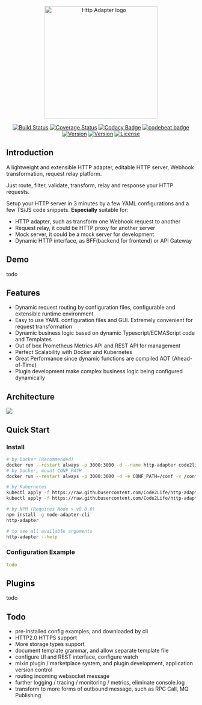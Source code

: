<p align="center"><a href="javascript:void(0);" target="_blank" rel="noreferrer"><img width="300" src="http://filecdn.code2life.top/http_adapter_logo_transparent.png" alt="Http Adapter logo"></a></p>

<p align="center">
  <a href="https://circleci.com/gh/code2life/http-adapter/tree/master"><img src="https://circleci.com/gh/Code2Life/http-adapter.svg?style=svg" alt="Build Status"></a>
  <a href="https://codecov.io/gh/code2life/http-adapter/"><img src="https://img.shields.io/codecov/c/github/code2life/http-adapter/master.svg" alt="Coverage Status"></a>
  <a href="https://www.codacy.com/app/Code2Life/http-adapter?utm_source=github.com&amp;utm_medium=referral&amp;utm_content=Code2Life/http-adapter&amp;utm_campaign=Badge_Grade"><img src="https://api.codacy.com/project/badge/Grade/e93d8415d1074997abc36c2918f079e3" alt="Codacy Badge"></a>
  <a href="https://codebeat.co/projects/github-com-code2life-http-adapter-master"><img alt="codebeat badge" src="https://codebeat.co/badges/190e8cb0-520f-46b1-8129-68197cf17248" /></a>
  <a href="https://www.npmjs.com/package/node-adapter"><img src="https://img.shields.io/npm/v/node-adapter.svg" alt="Version"></a>
  <a href="https://hub.docker.com/r/code2life/http-adapter"><img src="https://img.shields.io/docker/cloud/build/code2life/http-adapter.svg" alt="Version"></a>
  <a href="https://www.npmjs.com/package/node-adapter"><img src="https://img.shields.io/github/license/Code2Life/http-adapter.svg" alt="License"></a>
</p>

## Introduction
A lightweight and extensible HTTP adapter, editable HTTP server, Webhook transformation, request relay platform.

Just route, filter, validate, transform, relay and response your HTTP requests.

Setup your HTTP server in 3 minutes by a few YAML configurations and a few TS/JS code snippets.
**Especially** suitable for:
- HTTP adapter, such as transform one Webhook request to another
- Request relay, it could be HTTP proxy for another server
- Mock server, it could be a mock server for development
- Dynamic HTTP interface, as BFF(backend for frontend) or API Gateway

## Demo
todo

## Features
- Dynamic request routing by configuration files, configurable and extensible runtime environment
- Easy to use YAML configuration files and GUI. Extremely convenient for request transformation
- Dynamic business logic based on dynamic Typescript/ECMAScript code and Templates
- Out of box Prometheus Metrics API and REST API for management
- Perfect Scalability with Docker and Kubernetes
- Great Performance since dynamic functions are compiled AOT (Ahead-of-Time)
- Plugin development make complex business logic being configured dynamically

## Architecture
![](http://filecdn.code2life.top/http-adapter-architecture-v2.png)

## Quick Start

### Install
```bash
# by Docker (Recommended)
docker run --restart always -p 3000:3000 -d --name http-adapter code2life/http-adapter:v2
# by Docker, mount CONF_PATH
docker run --restart always -p 3000:3000 -d -e CONF_PATH=/conf -v /conf:/conf --name http-adapter code2life/http-adapter:v2

# by Kubernetes
kubectl apply -f https://raw.githubusercontent.com/Code2Life/http-adapter/master/build/kubernetes/deployment.yaml
kubectl apply -f https://raw.githubusercontent.com/Code2Life/http-adapter/master/build/kubernetes/service.yaml

# by NPM (Requires Node > v8.0.0)
npm install -g node-adapter-cli
http-adapter

# to see all available arguments
http-adapter --help
```

### Configuration Example
```yaml
todo
```

## Plugins
todo

## Todo
- pre-installed config examples, and downloaded by cli
- HTTP2.0 HTTPS support
- More storage types support
- document template grammar, and allow separate template file
- configure UI and REST interface, configure watch
- mixin plugin / marketplace system, and plugin development, application version control
- routing incoming websocket message
- further logging / tracing / monitoring / metrics, eliminate console.log
- transform to more forms of outbound message, such as RPC Call, MQ Publishing
